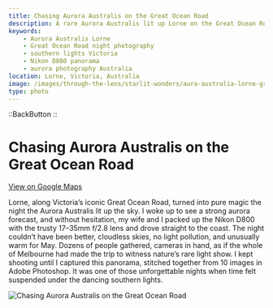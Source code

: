 ```yaml
---
title: Chasing Aurora Australis on the Great Ocean Road
description: A rare Aurora Australis lit up Lorne on the Great Ocean Road. Captured as a 10-image panorama, this night was pure magic under southern skies.
keywords:
    - Aurora Australis Lorne
    - Great Ocean Road night photography
    - southern lights Victoria
    - Nikon D800 panorama
    - aurora photography Australia
location: Lorne, Victoria, Australia
image: /images/through-the-lens/starlit-wonders/aura-australia-lorne-great-ocean-road.jpg
type: photo
---
```


::BackButton
::

# Chasing Aurora Australis on the Great Ocean Road

<a href="https://www.google.com/maps/search/?api=1&query=Lorne,+Victoria,+Australia" target="_blank" rel="noopener noreferrer">View on Google Maps</a>

Lorne, along Victoria’s iconic Great Ocean Road, turned into pure magic the night the Aurora Australis lit up the sky. I woke up to see a strong aurora forecast, and without hesitation, my wife and I packed up the Nikon D800 with the trusty 17–35mm f/2.8 lens and drove straight to the coast. The night couldn’t have been better, cloudless skies, no light pollution, and unusually warm for May. Dozens of people gathered, cameras in hand, as if the whole of Melbourne had made the trip to witness nature’s rare light show. I kept shooting until I captured this panorama, stitched together from 10 images in Adobe Photoshop. It was one of those unforgettable nights when time felt suspended under the dancing southern lights.

![Chasing Aurora Australis on the Great Ocean Road](/images/through-the-lens/starlit-wonders/aura-australia-lorne-great-ocean-road.jpg)

<div class="mb-8"></div>
